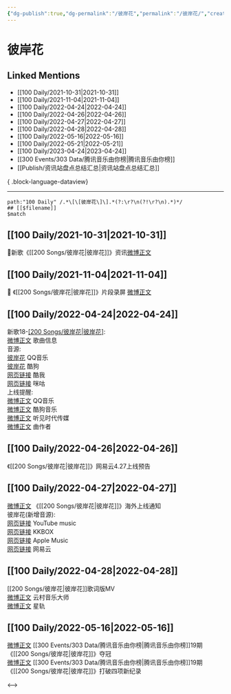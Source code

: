 ```yaml
---
{"dg-publish":true,"dg-permalink":"/彼岸花","permalink":"/彼岸花/","created":"2022-12-04T14:47:29.000+08:00","updated":"2023-04-10T15:40:02.000+08:00"}
---
```


# 彼岸花

## Linked Mentions
- [[100 Daily/2021-10-31\|2021-10-31]]
- [[100 Daily/2021-11-04\|2021-11-04]]
- [[100 Daily/2022-04-24\|2022-04-24]]
- [[100 Daily/2022-04-26\|2022-04-26]]
- [[100 Daily/2022-04-27\|2022-04-27]]
- [[100 Daily/2022-04-28\|2022-04-28]]
- [[100 Daily/2022-05-16\|2022-05-16]]
- [[100 Daily/2022-05-21\|2022-05-21]]
- [[100 Daily/2023-04-24\|2023-04-24]]
- [[300 Events/303 Data/腾讯音乐由你榜\|腾讯音乐由你榜]]
- [[Publish/资讯站盘点总结汇总\|资讯站盘点总结汇总]]

{ .block-language-dataview}

---

```expander
path:"100 Daily" /.*\[\[彼岸花\]\].*(?:\r?\n(?!\r?\n).*)*/
## [[$filename]]
$match
```
## [[100 Daily/2021-10-31\|2021-10-31]]
🌟新歌《[[200 Songs/彼岸花\|彼岸花]]》资讯[微博正文](https://m.weibo.cn/6466290670/4698485867416268)
## [[100 Daily/2021-11-04\|2021-11-04]]
💫 《[[200 Songs/彼岸花\|彼岸花]]》片段录屏 [微博正文](https://m.weibo.cn/6466290670/4699939059532935)
## [[100 Daily/2022-04-24\|2022-04-24]]
新歌18-[[200 Songs/彼岸花\|彼岸花]](电视剧《问天录》主题曲):  
[微博正文](https://m.weibo.cn/6466290670/4761569592347138) 歌曲信息  
音源:  
[彼岸花](https://weibo.cn/sinaurl?u=https%3A%2F%2Fc.y.qq.com%2Fbase%2Ffcgi-bin%2Fu%3F__%3DQzfOQW3OOCQR) QQ音乐  
[彼岸花](https://weibo.cn/sinaurl?u=https%3A%2F%2Ft4.kugou.com%2Fsong.html%3Fid%3D8Xavz4bzyV2) 酷狗  
[网页链接](https://weibo.cn/sinaurl?u=https%3A%2F%2Fm.kuwo.cn%2Fyinyue%2F217698020%3Ff%3Darphone%26t%3Dsinawb%26isstar%3D0) 酷我  
[网页链接](https://weibo.cn/sinaurl?u=http%3A%2F%2Fc.migu.cn%2F00engw%3Fifrom%3Dd7ee9f54366f1e02d4fb2ad2170ff3d3) 咪咕  
上线提醒:  
[微博正文](https://m.weibo.cn/2169129705/4761567424679300) QQ音乐  
[微博正文](https://m.weibo.cn/1665103091/4761567444336777) 酷狗音乐  
[微博正文](https://m.weibo.cn/5064650954/4761567436734672) 听见时代传媒  
[微博正文](https://m.weibo.cn/1278966382/4761725285437050) 曲作者
## [[100 Daily/2022-04-26\|2022-04-26]]
[](https://m.weibo.cn/5115715524/4762511147009358) 《[[200 Songs/彼岸花\|彼岸花]]》网易云4.27上线预告
## [[100 Daily/2022-04-27\|2022-04-27]]
[微博正文](https://m.weibo.cn/6562790546/4762804352977583) 《[[200 Songs/彼岸花\|彼岸花]]》海外上线通知  
彼岸花(新增音源):  
[网页链接](https://weibo.cn/sinaurl?u=https%3A%2F%2Fwww.youtube.com%2Fwatch%3Fv%3DrCP4pVLJeak) YouTube music  
[网页链接](https://weibo.cn/sinaurl?u=https%3A%2F%2Fwww.kkbox.com%2Ftw%2Ftc%2Fsong%2FKmXsXXP4R1boPcXkf0) KKBOX  
[网页链接](https://weibo.cn/sinaurl?u=https%3A%2F%2Fmusic.apple.com%2Ftw%2Falbum%2F%25E5%25BD%25BC%25E5%25B2%25B8%25E8%258A%25B1-%25E9%259B%25BB%25E8%25A6%2596%25E5%258A%2587-%25E5%2595%258F%25E5%25A4%25A9%25E9%258C%2584-%25E4%25B8%25BB%25E9%25A1%258C%25E6%259B%25B2-single%2F1620851236) Apple Music  
[网页链接](https://weibo.cn/sinaurl?u=https%3A%2F%2Fy.music.163.com%2Fm%2Fsong%3Fapp_version%3D8.7.35%26id%3D1941639510%26textid%3D23023%26uct%3DRnXWV%2BM9NpPOf2Fe4X6kMw%253D%253D) 网易云
## [[100 Daily/2022-04-28\|2022-04-28]]
[[200 Songs/彼岸花\|彼岸花]]歌词版MV  
[微博正文](https://m.weibo.cn/6509152617/4762963548834519) 云村音乐大师  
[微博正文](https://m.weibo.cn/6466290670/4763169375914648) 星轨
## [[100 Daily/2022-05-16\|2022-05-16]]
[微博正文](https://m.weibo.cn/6733257358/4769721583145630) [[300 Events/303 Data/腾讯音乐由你榜\|腾讯音乐由你榜]]19期《[[200 Songs/彼岸花\|彼岸花]]》夺冠  
[微博正文](https://m.weibo.cn/6733257358/4769847415933058) [[300 Events/303 Data/腾讯音乐由你榜\|腾讯音乐由你榜]]19期《[[200 Songs/彼岸花\|彼岸花]]》打破四项新纪录

<-->